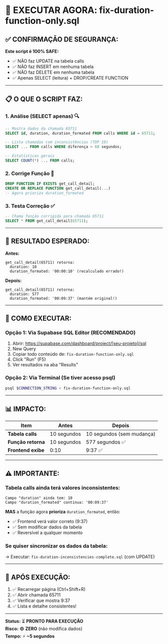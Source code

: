 # 🚀 EXECUTAR AGORA: fix-duration-function-only.sql

## ✅ **CONFIRMAÇÃO DE SEGURANÇA:**

**Este script é 100% SAFE:**
- ✅ NÃO faz UPDATE na tabela calls
- ✅ NÃO faz INSERT em nenhuma tabela
- ✅ NÃO faz DELETE em nenhuma tabela
- ✅ Apenas SELECT (leitura) + DROP/CREATE FUNCTION

---

## 📋 **O QUE O SCRIPT FAZ:**

### **1. Análise (SELECT apenas)** 🔍
```sql
-- Mostra dados da chamada 65711
SELECT id, duration, duration_formated FROM calls WHERE id = 65711;

-- Lista chamadas com inconsistências (TOP 10)
SELECT ... FROM calls WHERE diferença > 60 segundos;

-- Estatísticas gerais
SELECT COUNT(*) ... FROM calls;
```

### **2. Corrige Função** 🔧
```sql
DROP FUNCTION IF EXISTS get_call_detail;
CREATE OR REPLACE FUNCTION get_call_detail(...) 
-- Agora prioriza duration_formated
```

### **3. Testa Correção** ✅
```sql
-- Chama função corrigida para chamada 65711
SELECT * FROM get_call_detail(65711);
```

---

## 🎯 **RESULTADO ESPERADO:**

**Antes:**
```
get_call_detail(65711) retorna:
  duration: 10
  duration_formated: '00:00:10' (recalculado errado!)
```

**Depois:**
```
get_call_detail(65711) retorna:
  duration: 577
  duration_formated: '00:09:37' (mantém original!)
```

---

## 🚀 **COMO EXECUTAR:**

### **Opção 1: Via Supabase SQL Editor** (RECOMENDADO)
1. Abrir: https://supabase.com/dashboard/project/[seu-projeto]/sql
2. New Query
3. Copiar todo conteúdo de: `fix-duration-function-only.sql`
4. Click "Run" (F5)
5. Ver resultados na aba "Results"

### **Opção 2: Via Terminal** (Se tiver acesso psql)
```bash
psql $CONNECTION_STRING < fix-duration-function-only.sql
```

---

## 📊 **IMPACTO:**

| Item | Antes | Depois |
|------|-------|--------|
| **Tabela calls** | 10 segundos | 10 segundos (sem mudança) |
| **Função retorna** | 10 segundos | 577 segundos ✅ |
| **Frontend exibe** | 0:10 | 9:37 ✅ |

---

## ⚠️ **IMPORTANTE:**

### **Tabela calls ainda terá valores inconsistentes:**
```
Campo "duration" ainda tem: 10
Campo "duration_formated" continua: '00:09:37'
```

**MAS** a função agora **prioriza** `duration_formated`, então:
- ✅ Frontend verá valor correto (9:37)
- ✅ Sem modificar dados da tabela
- ✅ Reversível a qualquer momento

### **Se quiser sincronizar os dados da tabela:**
→ Executar: `fix-duration-inconsistencies-complete.sql` (com UPDATE)

---

## 🎉 **APÓS EXECUÇÃO:**

1. ✅ Recarregar página (Ctrl+Shift+R)
2. ✅ Abrir chamada 65711
3. ✅ Verificar que mostra 9:37
4. ✅ Lista e detalhe consistentes!

---

**Status:** ⏳ **PRONTO PARA EXECUÇÃO**  
**Risco:** 🟢 **ZERO** (não modifica dados)  
**Tempo:** ⚡ **~5 segundos**

